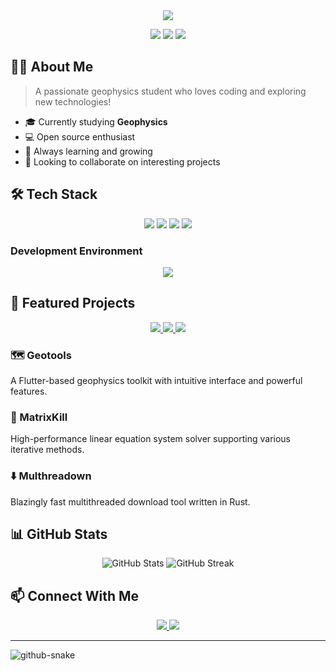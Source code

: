<div align="center">
  <img src="https://readme-typing-svg.herokuapp.com/?lines=Hello,+I'm+little_penguin66!;Welcome+to+my+GitHub+Profile!&center=true&size=30">
</div>

<p align="center">
  <img src="https://img.shields.io/badge/Study-Geophysics-blue"/>
  <img src="https://img.shields.io/badge/Location-China-red"/>
  <img src="https://komarev.com/ghpvc/?username=littlepenguin66&color=blue&style=flat"/>
</p>

## 🧑‍🎓 About Me

> A passionate geophysics student who loves coding and exploring new technologies! 

- 🎓 Currently studying **Geophysics**
- 💻 Open source enthusiast
- 🌱 Always learning and growing
- 🤝 Looking to collaborate on interesting projects

## 🛠️ Tech Stack

<p align="center">
  <img src="https://img.shields.io/badge/Python-3776AB?style=for-the-badge&logo=python&logoColor=white"/>
  <img src="https://img.shields.io/badge/C++-00599C?style=for-the-badge&logo=c%2B%2B&logoColor=white"/>
  <img src="https://img.shields.io/badge/Matlab-0076A8?style=for-the-badge&logo=mathworks&logoColor=white"/>
  <img src="https://img.shields.io/badge/Rust-000000?style=for-the-badge&logo=rust&logoColor=white"/>
</p>

### Development Environment
<p align="center">
  <img src="https://img.shields.io/badge/VS_Code-007ACC?style=for-the-badge&logo=visual-studio-code&logoColor=white"/>
</p>

## 🚀 Featured Projects

<div align="center">
  <a href="[[link-to-geotools]](https://github.com/littlepenguin66/GeoTools)">
    <img src="https://github-readme-stats.vercel.app/api/pin/?username=littlepenguin66&repo=GeoTools&theme=dark"/>
  </a>
  <a href="https://github.com/littlepenguin66/MatrixKill">
    <img src="https://github-readme-stats.vercel.app/api/pin/?username=littlepenguin66&repo=MatrixKill&theme=dark"/>
  </a>
  <a href="https://github.com/littlepenguin66/multhreadown">
    <img src="https://github-readme-stats.vercel.app/api/pin/?username=littlepenguin66&repo=multhreadown&theme=dark"/>
  </a>
</div>

### 🗺️ Geotools
A Flutter-based geophysics toolkit with intuitive interface and powerful features.

### 📐 MatrixKill
High-performance linear equation system solver supporting various iterative methods.

### ⬇️ Multhreadown
Blazingly fast multithreaded download tool written in Rust.

## 📊 GitHub Stats

<p align="center">
  <img src="https://github-readme-stats.vercel.app/api?username=littlepenguin66&show_icons=true&theme=dark" alt="GitHub Stats" />
  <img src="https://github-readme-streak-stats.herokuapp.com/?user=littlepenguin66&theme=dark" alt="GitHub Streak" />
</p>

## 📫 Connect With Me

<p align="center">
  <a href="mailto:littlepenguinzq@gmail.com">
    <img src="https://img.shields.io/badge/Email-D14836?style=for-the-badge&logo=gmail&logoColor=white"/>
  </a>
  <a href="https://twitter.com/Jerry_z">
    <img src="https://img.shields.io/badge/Twitter-1DA1F2?style=for-the-badge&logo=twitter&logoColor=white"/>
  </a>
</p>

---

<picture>
  <source media="(prefers-color-scheme: dark)" srcset="https://raw.githubusercontent.com/little_penguin66/little_penguin66/output/github-snake-dark.svg" />
  <source media="(prefers-color-scheme: light)" srcset="https://raw.githubusercontent.com/little_penguin66/little_penguin66/output/github-snake.svg" />
  <img alt="github-snake" src="https://raw.githubusercontent.com/little_penguin66/little_penguin66/output/github-snake.svg" />
</picture>

<!--
**littlepenguin66/littlepenguin66** is a ✨ _special_ ✨ repository because its `README.md` (this file) appears on your GitHub profile.

Here are some ideas to get you started:

- 🔭 I’m currently working on ...
- 🌱 I’m currently learning ...
- 👯 I’m looking to collaborate on ...
- 🤔 I’m looking for help with ...
- 💬 Ask me about ...
- 📫 How to reach me: ...
- 😄 Pronouns: ...
- ⚡ Fun fact: ...
-->
